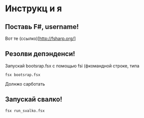 # Инструкц и я

## Поставь F#, username!
Вот те (ссылко)[http://fsharp.org/]

## Резолви депэнденси!
Запускай bootsrap.fsx с помощью fsi (фкомандной строке, типа 
```
fsx bootsrap.fsx
```
Долнжо сарботать

## Запускай свалко!
```
fsx run_svalko.fsx
```